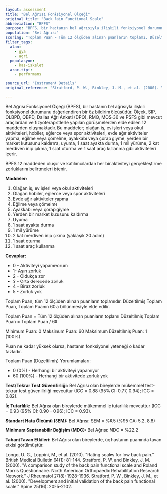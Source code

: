 ```yaml
---
layout: assessment
title: "Bel Ağrısı Fonksiyonel Ölçeği"
original_title: "Back Pain Functional Scale"
abbreviation: "BPFS"
purpose: "BPFS, bir hastanın bel ağrısıyla ilişkili fonksiyonel durumunu değerlendiren bir öz bildirim ölçüsüdür."
population: "Bel Ağrısı"
scoring: "Toplam Puan = Tüm 12 ölçüden alınan puanların toplamı. Düzeltilmiş Toplam Puan = Toplam Puan / 60. Puan ne kadar yüksek olursa, hastanın fonksiyonel yeteneği o kadar fazladır."
filter_tags:
  alan:
    - gya
    - agri
  populasyon:
    - kas-iskelet
  arac-tipi:
    - performans

source_url: "Instrument Details"
original_reference: "Stratford, P. W., Binkley, J. M., et al. (2000). \"Development and initial validation of the back pain functional scale.\" Spine 25(16): 2095-2102."

---
```



Bel Ağrısı Fonksiyonel Ölçeği (BPFS), bir hastanın bel ağrısıyla ilişkili fonksiyonel durumunu değerlendiren bir öz bildirim ölçüsüdür. Ölçek, SIP, OLBPD, QBPD, Dallas Ağrı Anketi (DPQ), RMQ, MOS-36 ve PSFS gibi mevcut araçlardan ve fizyoterapistlerle yapılan görüşmelerden elde edilen 12 maddeden oluşmaktadır. Bu maddeler; olağan iş, ev işleri veya okul aktiviteleri, hobiler, eğlence veya spor aktiviteleri, evde ağır aktiviteler yapma, eğilme veya çömelme, ayakkabı veya çorap giyme, yerden bir market kutusunu kaldırma, uyuma, 1 saat ayakta durma, 1 mil yürüme, 2 kat merdiven inip çıkma, 1 saat oturma ve 1 saat araç kullanma gibi aktiviteleri içerir.


BPFS 12 maddeden oluşur ve katılımcılardan her bir aktiviteyi gerçekleştirme zorluklarını belirtmeleri istenir.

**Maddeler:**

1) Olağan iş, ev işleri veya okul aktiviteleri
2) Olağan hobiler, eğlence veya spor aktiviteleri
3) Evde ağır aktiviteler yapma
4) Eğilme veya çömelme
5) Ayakkabı veya çorap giyme
6) Yerden bir market kutusunu kaldırma
7) Uyuma
8) 1 saat ayakta durma
9) 1 mil yürüme
10) 2 kat merdiven inip çıkma (yaklaşık 20 adım)
11) 1 saat oturma
12) 1 saat araç kullanma

**Cevaplar:**

* 0 - Aktiviteyi yapamıyorum
* 1- Aşırı zorluk
* 2 - Oldukça zor
* 3 - Orta derecede zorluk
* 4 - Biraz zorluk
* 5 - Zorluk yok


Toplam Puan, tüm 12 ölçüden alınan puanların toplamıdır. Düzeltilmiş Toplam Puan, Toplam Puanın 60'a bölünmesiyle elde edilir.

Toplam Puan = Tüm 12 ölçüden alınan puanların toplamı
Düzeltilmiş Toplam Puan = Toplam Puan / 60


Minimum Puan: 0
Maksimum Puan: 60
Maksimum Düzeltilmiş Puan: 1 (100%)

Puan ne kadar yüksek olursa, hastanın fonksiyonel yeteneği o kadar fazladır.

Toplam Puan (Düzeltilmiş) Yorumlamaları:
* 0 (0%) - Herhangi bir aktiviteyi yapamıyor
* 60 (100%) - Herhangi bir aktivitede zorluk yok


**Test/Tekrar Test Güvenilirliği:**
Bel Ağrısı olan bireylerde mükemmel test-tekrar test güvenilirliği mevcuttur (ICC = 0.88 (95% CI: 0.77, 0.94); ICC = 0.82).

**İç Tutarlılık:**
Bel Ağrısı olan bireylerde mükemmel iç tutarlılık mevcuttur (ICC = 0.93 (95% CI: 0.90 - 0.96); ICC = 0.93).

**Standart Hata Ölçümü (SEM):**
Bel Ağrısı: SEM = %6.5 (%95 GA: 5.2, 8.8)

**Minimum Saptanabilir Değişim (MDC):**
Bel Ağrısı: MDC = %22.2

**Taban/Tavan Etkileri:**
Bel Ağrısı olan bireylerde, üç hastanın puanında tavan etkisi görülmüştür.


Longo, U. G., Loppini, M., et al. (2010). "Rating scales for low back pain." British Medical Bulletin 94(1): 81-144.
Stratford, P. W. and Binkley, J. M. (2000). "A comparison study of the back pain functional scale and Roland Morris Questionnaire. North American Orthopaedic Rehabilitation Research Network." J Rheumatol 27(8): 1928-1936.
Stratford, P. W., Binkley, J. M., et al. (2000). "Development and initial validation of the back pain functional scale." Spine 25(16): 2095-2102.
```